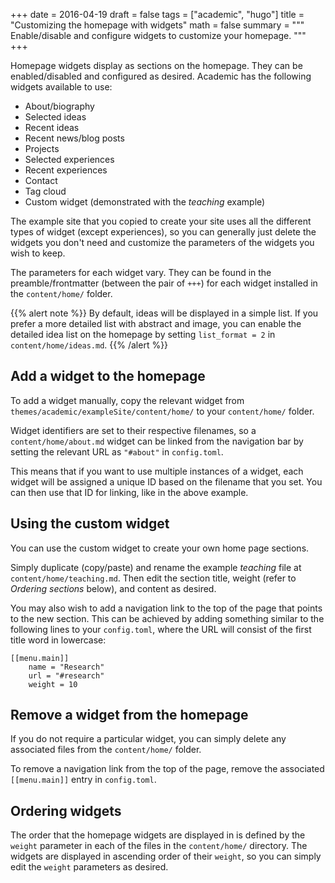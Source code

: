 +++
date = 2016-04-19
draft = false
tags = ["academic", "hugo"]
title = "Customizing the homepage with widgets"
math = false
summary = """
Enable/disable and configure widgets to customize your homepage.
"""
+++

Homepage widgets display as sections on the homepage. They can be enabled/disabled and configured as desired. Academic has the following widgets available to use:

- About/biography
- Selected ideas
- Recent ideas
- Recent news/blog posts
- Projects
- Selected experiences
- Recent experiences
- Contact
- Tag cloud
- Custom widget (demonstrated with the *teaching* example)

The example site that you copied to create your site uses all the different types of widget (except experiences), so you can generally just delete the widgets you don't need and customize the parameters of the widgets you wish to keep.

The parameters for each widget vary. They can be found in the preamble/frontmatter (between the pair of `+++`) for each widget installed in the `content/home/` folder.

{{% alert note %}}
By default, ideas will be displayed in a simple list. If you prefer a more detailed list with abstract and image, you can enable the detailed idea list on the homepage by setting `list_format = 2` in `content/home/ideas.md`.
{{% /alert %}}

## Add a widget to the homepage

To add a widget manually, copy the relevant widget from `themes/academic/exampleSite/content/home/` to your `content/home/` folder.

Widget identifiers are set to their respective filenames, so a `content/home/about.md` widget can be linked from the navigation bar by setting the relevant URL as `"#about"` in `config.toml`.

This means that if you want to use multiple instances of a widget, each widget will be assigned a unique ID based on the filename that you set. You can then use that ID for linking, like in the above example.

## Using the custom widget

You can use the custom widget to create your own home page sections.

Simply duplicate (copy/paste) and rename the example *teaching* file at `content/home/teaching.md`. Then edit the section title, weight (refer to *Ordering sections* below), and content as desired.

You may also wish to add a navigation link to the top of the page that points to the new section. This can be achieved by adding something similar to the following lines to your `config.toml`, where the URL will consist of the first title word in lowercase:

    [[menu.main]]
        name = "Research"
        url = "#research"
        weight = 10

## Remove a widget from the homepage

If you do not require a particular widget, you can simply delete any associated files from the `content/home/` folder.

To remove a navigation link from the top of the page, remove the associated `[[menu.main]]` entry in `config.toml`.

## Ordering widgets

The order that the homepage widgets are displayed in is defined by the `weight` parameter in each of the files in the `content/home/` directory. The widgets are displayed in ascending order of their `weight`, so you can simply edit the `weight` parameters as desired.
